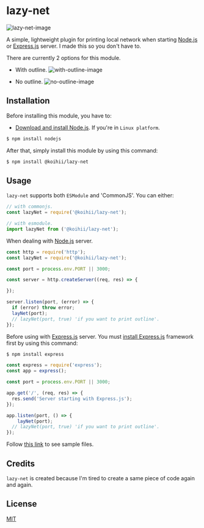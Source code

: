 # lazy-net

![lazy-net-image]('./images/lazy-net.png')

A simple, lightweight plugin for printing local network when starting [Node.js](https://nodejs.org/en/) or [Express.js](https://expressjs.com/) server. I made this so you don't have to.

There are currently 2 options for this module.

- With outline.
![with-outline-image]('./images/with-outline.png')

- No outline.
![no-outline-image]('./images/no-outline.png')


## Installation

Before installing this module, you have to:
- [Download and install Node.js](https://nodejs.org/en/download). If you're in `Linux platform`.
```bash
$ npm install nodejs
```
After that, simply install this module by using this command:
```bash
$ npm install @koihii/lazy-net
```

## Usage

`lazy-net` supports both `ESModule` and 'CommonJS'. You can either:
```js
// with commonjs.
const lazyNet = require('@koihii/lazy-net');

// with esmodule.
import lazyNet from ('@koihii/lazy-net');
```

When dealing with [Node.js](https://nodejs.org/en/) server.
```js
const http = require('http');
const lazyNet = require('@koihii/lazy-net');

const port = process.env.PORT || 3000;

const server = http.createServer((req, res) => {

});

server.listen(port, (error) => {
  if (error) throw error;
  layNet(port);
  // lazyNet(port, true) 'if you want to print outline'.
});
```

Before using with [Express.js](https://expressjs.com) server. You must [install Express.js](https://expressjs.com/en/starter/installing.html) framework first by using this command:
```bash
$ npm install express
```

```js
const express = require('express');
const app = express();

const port = process.env.PORT || 3000;

app.get('/', (req, res) => {
  res.send('Server starting with Express.js');
});

app.listen(port, () => {
    layNet(port);
  // lazyNet(port, true) 'if you want to print outline'.
});
```

Follow [this link](https://github.com/Koihii/lazy-net/tree/main/test) to see sample files.

## Credits

`lazy-net` is created because I'm tired to create a same piece of code again and again.

## License

  [MIT](LICENSE)

